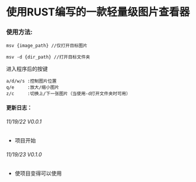 # 使用RUST编写的一款轻量级图片查看器

### 使用方法:

~~~
msv {image_path} //仅打开目标图片

msv -d {dir_path} //打开目标文件夹
~~~
进入程序后的按键
~~~
a/d/w/s :控制图片位置
q/e     :放大/缩小图片
z/c     :切换上/下一张图片（当使用-d打开文件夹时可用）
~~~

#### 更新日志：
###### 11/19/22 V0.0.1 
* 项目开始 
###### 11/19/23 V0.1.0 
* 使项目变得可以使用
